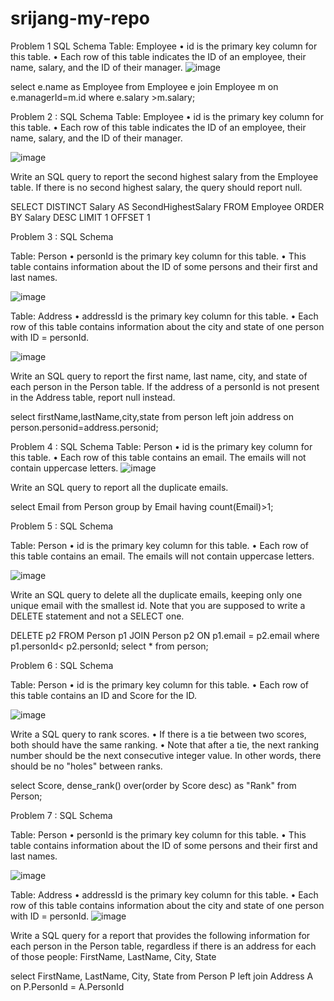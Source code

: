 # srijang-my-repo
Problem 1 
SQL Schema
Table: Employee
• id is the primary key column for this table.
• Each row of this table indicates the ID of an employee, their name, salary, and the ID of their
manager.
![image](https://github.com/srijan7565/srijang-my-repo/assets/133694651/3a1b4f6d-083f-44e6-a4e9-a20266c85354)

select e.name as Employee
 from Employee e join Employee m
 on e.managerId=m.id
 where e.salary >m.salary;



Problem 2 :
SQL Schema
Table: Employee
• id is the primary key column for this table.
• Each row of this table indicates the ID of an employee, their name, salary, and the ID of their
manager.

![image](https://github.com/srijan7565/srijang-my-repo/assets/133694651/fc9719b7-73a6-4796-9f4f-5d0417f6772f)


Write an SQL query to report the second highest salary from the Employee table. If there is no
second highest salary, the query should report null.


SELECT DISTINCT
 Salary AS SecondHighestSalary
 FROM
 Employee
 ORDER BY Salary DESC
 LIMIT 1 OFFSET 1



 Problem 3 : 
SQL Schema

Table: Person
• personId is the primary key column for this table.
• This table contains information about the ID of some persons and their first and last names.

![image](https://github.com/srijan7565/srijang-my-repo/assets/133694651/b613b7bd-4c3d-48b6-b8e0-a2a52d8daa71)

Table: Address
• addressId is the primary key column for this table.
• Each row of this table contains information about the city and state of one person with ID =
personId.

![image](https://github.com/srijan7565/srijang-my-repo/assets/133694651/2b2e090c-6a98-4e93-80a0-a93d9889a5b4)

Write an SQL query to report the first name, last name, city, and state of each person in the Person
table. If the address of a personId is not present in the Address table, report null instead.

select firstName,lastName,city,state
 from person left join address
 on person.personid=address.personid;


 Problem 4 : 
SQL Schema
Table: Person
• id is the primary key column for this table.
• Each row of this table contains an email. The emails will not contain uppercase letters.
![image](https://github.com/srijan7565/srijang-my-repo/assets/133694651/77dacc06-b16f-47a9-8289-c9da7c0139fc)

Write an SQL query to report all the duplicate emails.

select Email
 from Person
 group by Email
 having count(Email)>1;

Problem 5 : 
SQL Schema

Table: Person
• id is the primary key column for this table.
• Each row of this table contains an email. The emails will not contain uppercase letters.

![image](https://github.com/srijan7565/srijang-my-repo/assets/133694651/dc62f77d-f42d-4b39-bf6a-85051a12ddc3)

Write an SQL query to delete all the duplicate emails, keeping only one unique email with the
smallest id. Note that you are supposed to write a DELETE statement and not a SELECT one.

DELETE p2
 FROM Person p1
 JOIN Person p2
 ON p1.email = p2.email
 where p1.personId< p2.personId;
 select * from person;



Problem 6 : 
SQL Schema

Table: Person
• id is the primary key column for this table.
• Each row of this table contains an ID and Score for the ID.

![image](https://github.com/srijan7565/srijang-my-repo/assets/133694651/a725f3a8-2363-4fbe-90f8-abeeb9854451)

Write a SQL query to rank scores.
• If there is a tie between two scores, both should have the same ranking.
• Note that after a tie, the next ranking number should be the next consecutive integer
value. In other words, there should be no "holes" between ranks.


select Score, dense_rank() over(order by Score desc) as "Rank" from Person;


Problem 7 : 
SQL Schema


Table: Person
• personId is the primary key column for this table.
• This table contains information about the ID of some persons and their first and last names.

![image](https://github.com/srijan7565/srijang-my-repo/assets/133694651/5aecb71d-9d95-4480-b142-9e45ae56d112)

Table: Address
• addressId is the primary key column for this table.
• Each row of this table contains information about the city and state of one person with ID =
personId.
![image](https://github.com/srijan7565/srijang-my-repo/assets/133694651/e5583a5f-617c-43c2-a6a4-fd6fda5f2e28)

Write a SQL query for a report that provides the following information for each person in the Person
table, regardless if there is an address for each of those people:
FirstName, LastName, City, State

select FirstName, LastName, City, State
 from Person P left join Address A
 on P.PersonId = A.PersonId




